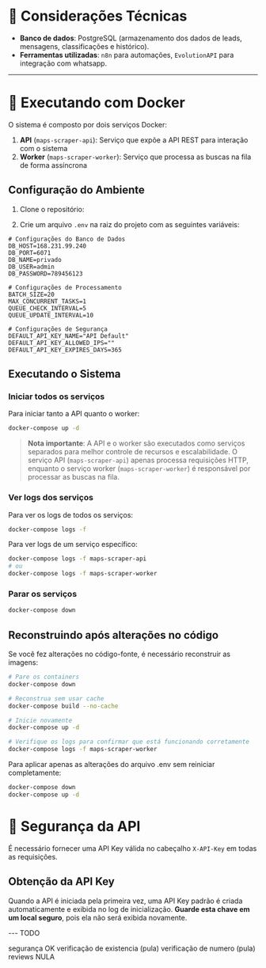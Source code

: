 # 📌 Considerações Técnicas

- **Banco de dados**: PostgreSQL (armazenamento dos dados de leads, mensagens, classificações e histórico).
- **Ferramentas utilizadas**: `n8n` para automações, `EvolutionAPI` para integração com whatsapp.
---

# 🐳 Executando com Docker

O sistema é composto por dois serviços Docker:

1. **API** (`maps-scraper-api`): Serviço que expõe a API REST para interação com o sistema
2. **Worker** (`maps-scraper-worker`): Serviço que processa as buscas na fila de forma assíncrona

## Configuração do Ambiente

1. Clone o repositório:

2. Crie um arquivo `.env` na raiz do projeto com as seguintes variáveis:

```
# Configurações do Banco de Dados
DB_HOST=168.231.99.240
DB_PORT=6071
DB_NAME=privado
DB_USER=admin
DB_PASSWORD=789456123

# Configurações de Processamento
BATCH_SIZE=20
MAX_CONCURRENT_TASKS=1
QUEUE_CHECK_INTERVAL=5
QUEUE_UPDATE_INTERVAL=10

# Configurações de Segurança
DEFAULT_API_KEY_NAME="API Default"
DEFAULT_API_KEY_ALLOWED_IPS=""
DEFAULT_API_KEY_EXPIRES_DAYS=365
```

## Executando o Sistema

### Iniciar todos os serviços

Para iniciar tanto a API quanto o worker:

```bash
docker-compose up -d
```

> **Nota importante**: A API e o worker são executados como serviços separados para melhor controle de recursos e escalabilidade. O serviço API (`maps-scraper-api`) apenas processa requisições HTTP, enquanto o serviço worker (`maps-scraper-worker`) é responsável por processar as buscas na fila.

### Ver logs dos serviços

Para ver os logs de todos os serviços:

```bash
docker-compose logs -f
```

Para ver logs de um serviço específico:

```bash
docker-compose logs -f maps-scraper-api
# ou
docker-compose logs -f maps-scraper-worker
```

### Parar os serviços

```bash
docker-compose down
```

## Reconstruindo após alterações no código

Se você fez alterações no código-fonte, é necessário reconstruir as imagens:

```bash
# Pare os containers
docker-compose down

# Reconstrua sem usar cache
docker-compose build --no-cache

# Inicie novamente
docker-compose up -d

# Verifique os logs para confirmar que está funcionando corretamente
docker-compose logs -f maps-scraper-worker
```

Para aplicar apenas as alterações do arquivo .env sem reiniciar completamente:

```bash
docker-compose down
docker-compose up -d
```

# 🔐 Segurança da API

É necessário fornecer uma API Key válida no cabeçalho `X-API-Key` em todas as requisições.

## Obtenção da API Key

Quando a API é iniciada pela primeira vez, uma API Key padrão é criada automaticamente e exibida no log de inicialização. **Guarde esta chave em um local seguro**, pois ela não será exibida novamente.


--- TODO

segurança OK
verificação de existencia (pula) 
verificação de numero (pula)
reviews NULA

